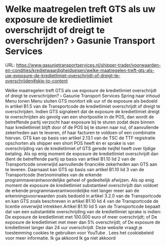 # Welke maatregelen treft GTS als uw exposure de kredietlimiet overschrijdt of dreigt te overschrijden? › Gasunie Transport Services

URL: https://www.gasunietransportservices.nl/shipper-trader/voorwaarden-en-condities/kredietwaardigheidseisen/welke-maatregelen-treft-gts-als-uw-exposure-de-kredietlimiet-overschrijdt-of-dreigt-te-overschrijden#skip-to-content

Welke maatregelen treft GTS als uw exposure de kredietlimiet overschrijdt of dreigt te overschrijden? › Gasunie Transport Services
Spring naar inhoud
Menu tonen
Menu sluiten
GTS
monitort elk
uur
of de exposure als bedoeld in artikel B1.5 van de Transportcode de kredietlimiet overschrijdt of dreigt te overschrijden.
Indien
GTS
signaleert dat de exposure de kredietlimiet dreigt te overschrijden als gevolg van een shortpositie in de POS, dan wordt de betreffende partij verzocht haar exposure bij te sturen zodat deze binnen haar kredietlimiet blijft door óf de POS bij te sturen naar nul, óf aanvullende zekerheden aan te leveren, óf haar facturen te voldoen of een combinatie hiervan.
GTS
kan op basis van artikel 2.13.1 van de TSC de TTF registratie opschorten als shipper een short POS heeft én er sprake is van overschrijding van de kredietlimiet of
GTS
gerede twijfel heeft over tijdige betaling.
Als op enig moment de exposure de kredietlimiet overschrijdt dan dient de betreffende partij op basis van artikel B1.10 lid 2 van de Transportcode onverwijld aanvullende financiële zekerheden aan
GTS
aan te leveren. Daarnaast kan
GTS
op basis van artikel B1.10 lid 3 van de Transportcode (her)nominaties van de erkende programmaverantwoordelijke geheel of gedeeltelijk afwijzen.
Als op enig moment de exposure de kredietlimiet substantieel overschrijdt dan voldoet de erkende programmaverantwoordelijke niet langer meer aan de erkenningsvoorwaarden zoals bedoeld in artikel 3.2.0 van de Transportcode en kan
GTS
zoals beschreven in artikel B1.10 lid 4 van de Transportcode de licentie onverwijld intrekken.Artikel B1.10 lid 5 van de Transportcode bepaalt dat van een substantiële overschrijding van de kredietlimiet sprake is indien:
De exposure de kredietlimiet met 100.000 euro of meer overschrijdt; of
De exposure de kredietlimiet met meer dan 5% overschrijdt; of
De exposure de kredietlimiet langer dan 24
uur
overschrijdt.
Deze website vraagt je toestemming cookies te gebruiken voor
YouTube
. Lees het
cookiebeleid
voor meer informatie.
Ik ga akkoord
Ik ga niet akkoord